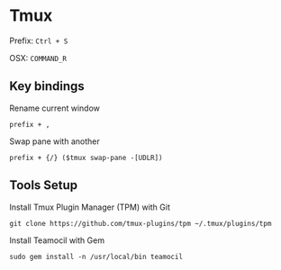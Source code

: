 # Tmux
Prefix: ```Ctrl + S``` 

OSX: ```COMMAND_R```

## Key bindings
Rename current window
```
prefix + ,
```

Swap pane with another
```
prefix + {/} ($tmux swap-pane -[UDLR])
```

## Tools Setup
Install Tmux Plugin Manager (TPM) with Git

```
git clone https://github.com/tmux-plugins/tpm ~/.tmux/plugins/tpm
```

Install Teamocil with Gem

```
sudo gem install -n /usr/local/bin teamocil
```
